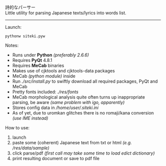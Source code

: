 詩的なパーサー<br />
Little utility for parsing Japanese texts/lyrics into words list.

---

Launch:

    pythonw siteki.pyw

Notes:

* Runs under **Python** *(preferably 2.6.6)*
* Requires **PyQt** 4.8.1
* Requires **MeCab** binaries
* Makes use of cjktools and cjktools-data packages
* MeCab *(python module)* inside
* Run *./src/install.py* to swiftly download all required packages, PyQt and MeCab
* Pretty fonts included: *./res/fonts*
* MeCab morphological analysis quite often turns up inappropriate parsing, be aware *(same problem with igo, apparently)*
* Stores config data in */home/user/.siteki.ini*
* As of yet, due to uromkan glitches there is no romaji/kana conversion *(use IME instead)*

How to use:

1. launch
2. paste some (coherent) Japanese text from txt or html *(e.g. /res/data/sample)*
3. click parse/pdf *(first call may take some time to load edict dictionary)*
4. print resulting document or save to pdf file